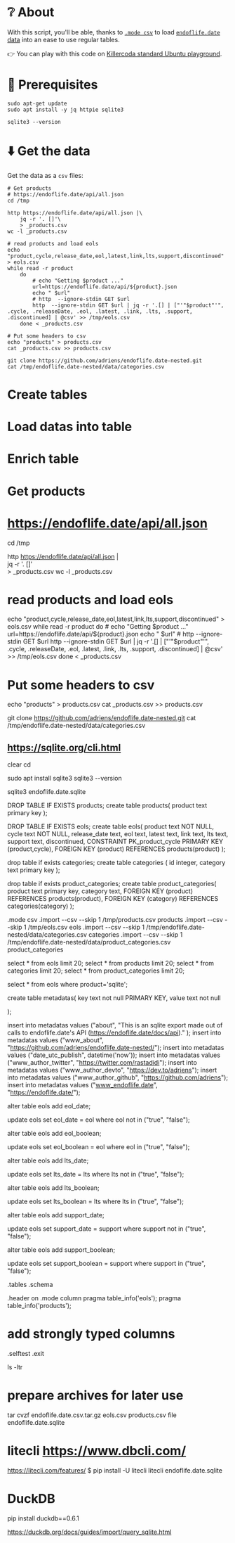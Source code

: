 # ❔ About

With this script, you'll be able, thanks to [`.mode csv`](https://www.sqlitetutorial.net/sqlite-import-csv/)
to load [`endoflife.date` data](https://endoflife.date/) into an ease to use regular tables. 

👉 You can play with this code on [Killercoda standard Ubuntu playground](https://killercoda.com/playgrounds/scenario/ubuntu).

# 🏁 Prerequisites

```shell
sudo apt-get update
sudo apt install -y jq httpie sqlite3

sqlite3 --version
```

# ⬇️ Get the data

Get the data as a `csv` files:

```shell
# Get products
# https://endoflife.date/api/all.json
cd /tmp

http https://endoflife.date/api/all.json |\
    jq -r '. []'\
    > _products.csv
wc -l _products.csv

# read products and load eols
echo "product,cycle,release_date,eol,latest,link,lts,support,discontinued" > eols.csv
while read -r product
    do
        # echo "Getting $product ..."
        url=https://endoflife.date/api/${product}.json
        echo " $url"
        # http  --ignore-stdin GET $url
        http  --ignore-stdin GET $url | jq -r '.[] | ["'"$product"'", .cycle, .releaseDate, .eol, .latest, .link, .lts, .support, .discontinued] | @csv' >> /tmp/eols.csv
    done < _products.csv

# Put some headers to csv
echo "products" > products.csv
cat _products.csv >> products.csv

git clone https://github.com/adriens/endoflife.date-nested.git
cat /tmp/endoflife.date-nested/data/categories.csv
```


# Create tables

# Load datas into table

# Enrich table

# Get products
# https://endoflife.date/api/all.json
cd /tmp

http https://endoflife.date/api/all.json |\
    jq -r '. []'\
    > _products.csv
wc -l _products.csv

# read products and load eols
echo "product,cycle,release_date,eol,latest,link,lts,support,discontinued" > eols.csv
while read -r product
    do
        # echo "Getting $product ..."
        url=https://endoflife.date/api/${product}.json
        echo " $url"
        # http  --ignore-stdin GET $url
        http  --ignore-stdin GET $url | jq -r '.[] | ["'"$product"'", .cycle, .releaseDate, .eol, .latest, .link, .lts, .support, .discontinued] | @csv' >> /tmp/eols.csv
    done < _products.csv

# Put some headers to csv
echo "products" > products.csv
cat _products.csv >> products.csv

git clone https://github.com/adriens/endoflife.date-nested.git
cat /tmp/endoflife.date-nested/data/categories.csv


## https://sqlite.org/cli.html
clear
cd

sudo apt install sqlite3
sqlite3 --version

sqlite3 endoflife.date.sqlite

DROP TABLE IF EXISTS products; 
create table products(
    product text primary key
);

DROP TABLE IF EXISTS eols; 
create table eols(
    product text NOT NULL,
    cycle text NOT NULL,
    release_date text,
    eol text,
    latest text,
    link text,
    lts text,
    support text,
    discontinued,
    CONSTRAINT PK_product_cycle PRIMARY KEY (product,cycle),
    FOREIGN KEY (product) REFERENCES products(product)
);

drop table if exists categories;
create table categories (
    id integer,
    category text primary key
);

drop table if exists product_categories;
create table product_categories(
    product text primary key,
    category text,
    FOREIGN KEY (product) REFERENCES products(product),
    FOREIGN KEY (category) REFERENCES categories(category)
);

.mode csv
.import --csv --skip 1 /tmp/products.csv products
.import --csv --skip 1 /tmp/eols.csv eols
.import --csv --skip 1 /tmp/endoflife.date-nested/data/categories.csv categories
.import --csv --skip 1 /tmp/endoflife.date-nested/data/product_categories.csv product_categories

select * from eols limit 20;
select * from products limit 20;
select * from categories limit 20;
select * from product_categories limit 20;

select * from eols
where
product='sqlite';





create table metadatas(
    key text not null PRIMARY KEY,
    value text not null

);

insert into metadatas values ("about", "This is an sqlite export made out of calls to endoflife.date's API (https://endoflife.date/docs/api)." );
insert into metadatas values ("www_about", "https://github.com/adriens/endoflife.date-nested/");
insert into metadatas values ("date_utc_publish", datetime('now'));
insert into metadatas values ("www_author_twitter", "https://twitter.com/rastadidi");
insert into metadatas values ("www_author_devto", "https://dev.to/adriens");
insert into metadatas values ("www_author_github", "https://github.com/adriens");
insert into metadatas values ("www_endoflife.date", "https://endoflife.date/");


alter table eols
add eol_date; 

update eols
set eol_date = eol
where eol not in ("true", "false"); 

alter table eols
add eol_boolean;

update eols
set eol_boolean = eol
where eol in ("true", "false"); 





alter table eols
add lts_date;

update eols
set lts_date = lts
where lts not in ("true", "false"); 

alter table eols
add lts_boolean;

update eols
set lts_boolean = lts
where lts in ("true", "false");




alter table eols
add support_date;

update eols
set support_date = support
where support not in ("true", "false"); 

alter table eols
add support_boolean;

update eols
set support_boolean = support
where support in ("true", "false");

.tables
.schema

.header on
.mode column
pragma table_info('eols');
pragma table_info('products');


# add strongly typed columns



.selftest
.exit

ls -ltr
# prepare archives for later use
tar cvzf endoflife.date.csv.tar.gz eols.csv products.csv
file endoflife.date.sqlite

# litecli https://www.dbcli.com/
https://litecli.com/features/
$ pip install -U litecli
litecli endoflife.date.sqlite



# DuckDB
pip install duckdb==0.6.1 


https://duckdb.org/docs/guides/import/query_sqlite.html
